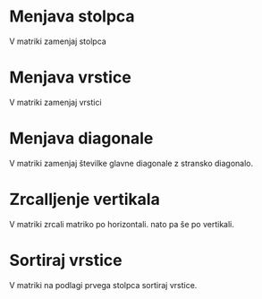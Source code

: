 # Menjava stolpca
V matriki zamenjaj stolpca

# Menjava vrstice
V matriki zamenjaj vrstici

# Menjava diagonale
V matriki zamenjaj številke glavne diagonale z stransko diagonalo.

# Zrcalljenje vertikala
V matriki zrcali matriko po horizontali. nato pa še po vertikali.

# Sortiraj vrstice
V matriki na podlagi prvega stolpca sortiraj vrstice.
